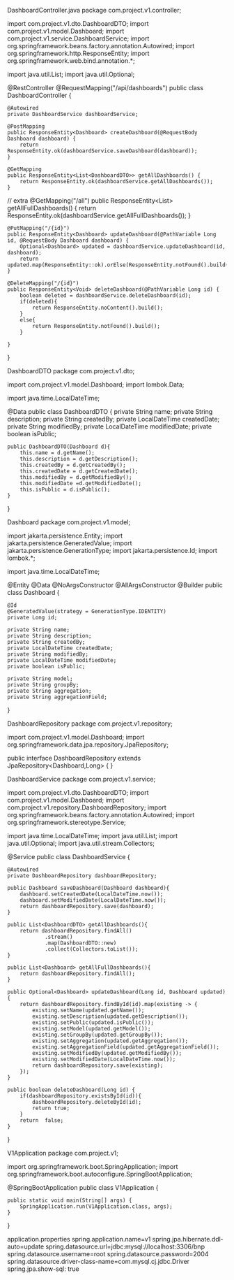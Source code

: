 DashboardController.java
package com.project.v1.controller;

import com.project.v1.dto.DashboardDTO;
import com.project.v1.model.Dashboard;
import com.project.v1.service.DashboardService;
import org.springframework.beans.factory.annotation.Autowired;
import org.springframework.http.ResponseEntity;
import org.springframework.web.bind.annotation.*;

import java.util.List;
import java.util.Optional;

@RestController
@RequestMapping("/api/dashboards")
public class DashboardController {

    @Autowired
    private DashboardService dashboardService;

    @PostMapping
    public ResponseEntity<Dashboard> createDashboard(@RequestBody Dashboard dashboard) {
        return ResponseEntity.ok(dashboardService.saveDashboard(dashboard));
    }

    @GetMapping
    public ResponseEntity<List<DashboardDTO>> getAllDashboards() {
        return ResponseEntity.ok(dashboardService.getAllDashboards());
    }

//    extra
    @GetMapping("/all")
    public ResponseEntity<List<Dashboard>> getAllFullDashboards() {
        return ResponseEntity.ok(dashboardService.getAllFullDashboards());
    }

    @PutMapping("/{id}")
    public ResponseEntity<Dashboard> updateDashboard(@PathVariable Long id, @RequestBody Dashboard dashboard) {
        Optional<Dashboard> updated = dashboardService.updateDashboard(id, dashboard);
        return updated.map(ResponseEntity::ok).orElse(ResponseEntity.notFound().build());
    }

    @DeleteMapping("/{id}")
    public ResponseEntity<Void> deleteDashboard(@PathVariable Long id) {
        boolean deleted = dashboardService.deleteDashboard(id);
        if(deleted){
            return ResponseEntity.noContent().build();
        }
        else{
            return ResponseEntity.notFound().build();
        }

    }

}

DashboardDTO
package com.project.v1.dto;

import com.project.v1.model.Dashboard;
import lombok.Data;

import java.time.LocalDateTime;

@Data
public class DashboardDTO {
    private String name;
    private String description;
    private String createdBy;
    private LocalDateTime createdDate;
    private String modifiedBy;
    private LocalDateTime modifiedDate;
    private boolean isPublic;

    public DashboardDTO(Dashboard d){
        this.name = d.getName();
        this.description = d.getDescription();
        this.createdBy = d.getCreatedBy();
        this.createdDate = d.getCreatedDate();
        this.modifiedBy = d.getModifiedBy();
        this.modifiedDate =d.getModifiedDate();
        this.isPublic = d.isPublic();
    }
}

Dashboard
package com.project.v1.model;

import jakarta.persistence.Entity;
import jakarta.persistence.GeneratedValue;
import jakarta.persistence.GenerationType;
import jakarta.persistence.Id;
import lombok.*;

import java.time.LocalDateTime;

@Entity
@Data
@NoArgsConstructor
@AllArgsConstructor
@Builder
public class Dashboard {

    @Id
    @GeneratedValue(strategy = GenerationType.IDENTITY)
    private Long id;

    private String name;
    private String description;
    private String createdBy;
    private LocalDateTime createdDate;
    private String modifiedBy;
    private LocalDateTime modifiedDate;
    private boolean isPublic;

    private String model;
    private String groupBy;
    private String aggregation;
    private String aggregationField;

}

DashboardRepository
package com.project.v1.repository;

import com.project.v1.model.Dashboard;
import org.springframework.data.jpa.repository.JpaRepository;

public interface DashboardRepository  extends JpaRepository<Dashboard,Long> {
}

DashboardService
package com.project.v1.service;

import com.project.v1.dto.DashboardDTO;
import com.project.v1.model.Dashboard;
import com.project.v1.repository.DashboardRepository;
import org.springframework.beans.factory.annotation.Autowired;
import org.springframework.stereotype.Service;

import java.time.LocalDateTime;
import java.util.List;
import java.util.Optional;
import java.util.stream.Collectors;

@Service
public class DashboardService {

    @Autowired
    private DashboardRepository dashboardRepository;

    public Dashboard saveDashboard(Dashboard dashboard){
        dashboard.setCreatedDate(LocalDateTime.now());
        dashboard.setModifiedDate(LocalDateTime.now());
        return dashboardRepository.save(dashboard);
    }

    public List<DashboardDTO> getAllDashboards(){
        return dashboardRepository.findAll()
                .stream()
                .map(DashboardDTO::new)
                .collect(Collectors.toList());
    }

    public List<Dashboard> getAllFullDashboards(){
        return dashboardRepository.findAll();
    }

    public Optional<Dashboard> updateDashboard(Long id, Dashboard updated) {
        return dashboardRepository.findById(id).map(existing -> {
            existing.setName(updated.getName());
            existing.setDescription(updated.getDescription());
            existing.setPublic(updated.isPublic());
            existing.setModel(updated.getModel());
            existing.setGroupBy(updated.getGroupBy());
            existing.setAggregation(updated.getAggregation());
            existing.setAggregationField(updated.getAggregationField());
            existing.setModifiedBy(updated.getModifiedBy());
            existing.setModifiedDate(LocalDateTime.now());
            return dashboardRepository.save(existing);
        });
    }

    public boolean deleteDashboard(Long id) {
        if(dashboardRepository.existsById(id)){
            dashboardRepository.deleteById(id);
            return true;
        }
        return  false;
    }
}

V1Application
package com.project.v1;

import org.springframework.boot.SpringApplication;
import org.springframework.boot.autoconfigure.SpringBootApplication;

@SpringBootApplication
public class V1Application {

	public static void main(String[] args) {
		SpringApplication.run(V1Application.class, args);
	}

}

application.properties
spring.application.name=v1
spring.jpa.hibernate.ddl-auto=update
spring.datasource.url=jdbc:mysql://localhost:3306/bnp
spring.datasource.username=root
spring.datasource.password=2004
spring.datasource.driver-class-name=com.mysql.cj.jdbc.Driver
spring.jpa.show-sql: true
